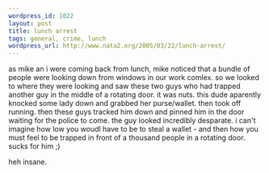 ```yaml
--- 
wordpress_id: 1022
layout: post
title: lunch arrest
tags: general, crime, lunch
wordpress_url: http://www.nata2.org/2005/03/22/lunch-arrest/
---
```

as mike an i were coming back from lunch, mike noticed that a bundle of people were looking down from windows in our work comlex. so we looked to where they were looking and saw these two guys who had trapped another guy in the middle of a rotating door. it was nuts. this dude aparently knocked some lady down and grabbed her purse/wallet. then took off running.  then these guys tracked him down and pinned him in the door waiting for the police to come. the guy looked incredibly desparate. i can't imagine how low you woudl have to be to steal a wallet - and then how you must feel to be trapped in front of a thousand people in a rotating door. sucks for him ;)

heh
insane. 
